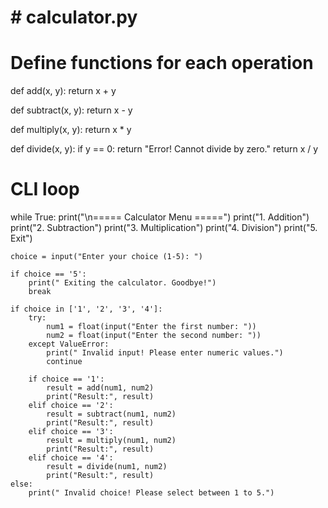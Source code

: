# # calculator.py

# Define functions for each operation
def add(x, y):
    return x + y

def subtract(x, y):
    return x - y

def multiply(x, y):
    return x * y

def divide(x, y):
    if y == 0:
        return "Error! Cannot divide by zero."
    return x / y

# CLI loop
while True:
    print("\n===== Calculator Menu =====")
    print("1. Addition")
    print("2. Subtraction")
    print("3. Multiplication")
    print("4. Division")
    print("5. Exit")

    choice = input("Enter your choice (1-5): ")

    if choice == '5':
        print(" Exiting the calculator. Goodbye!")
        break

    if choice in ['1', '2', '3', '4']:
        try:
            num1 = float(input("Enter the first number: "))
            num2 = float(input("Enter the second number: "))
        except ValueError:
            print(" Invalid input! Please enter numeric values.")
            continue

        if choice == '1':
            result = add(num1, num2)
            print("Result:", result)
        elif choice == '2':
            result = subtract(num1, num2)
            print("Result:", result)
        elif choice == '3':
            result = multiply(num1, num2)
            print("Result:", result)
        elif choice == '4':
            result = divide(num1, num2)
            print("Result:", result)
    else:
        print(" Invalid choice! Please select between 1 to 5.")
